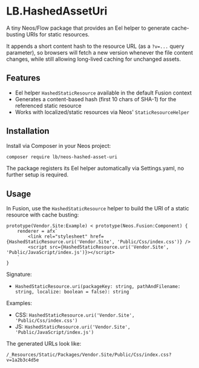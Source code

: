 # LB.HashedAssetUri

A tiny Neos/Flow package that provides an Eel helper to generate cache-busting URIs for static resources.

It appends a short content hash to the resource URL (as a `?v=...` query parameter), so browsers will fetch a new version whenever the file content changes, while still allowing long-lived caching for unchanged assets.

## Features

- Eel helper `HashedStaticResource` available in the default Fusion context
- Generates a content-based hash (first 10 chars of SHA-1) for the referenced static resource
- Works with localized/static resources via Neos' `StaticResourceHelper`

## Installation

Install via Composer in your Neos project:

```bash
composer require lb/neos-hashed-asset-uri
```

The package registers its Eel helper automatically via Settings.yaml, no further setup is required.

## Usage

In Fusion, use the `HashedStaticResource` helper to build the URI of a static resource with cache busting:

```fusion
prototype(Vendor.Site:Example) < prototype(Neos.Fusion:Component) {
    renderer = afx`
        <link rel="stylesheet" href={HashedStaticResource.uri('Vendor.Site', 'Public/Css/index.css')} />
        <script src={HashedStaticResource.uri('Vendor.Site', 'Public/JavaScript/index.js')}></script>
    `
}
```

Signature:

- `HashedStaticResource.uri(packageKey: string, pathAndFilename: string, localize: boolean = false): string`

Examples:

- CSS: `HashedStaticResource.uri('Vendor.Site', 'Public/Css/index.css')`
- JS: `HashedStaticResource.uri('Vendor.Site', 'Public/JavaScript/index.js')`

The generated URLs look like:

```
/_Resources/Static/Packages/Vendor.Site/Public/Css/index.css?v=1a2b3c4d5e
```
